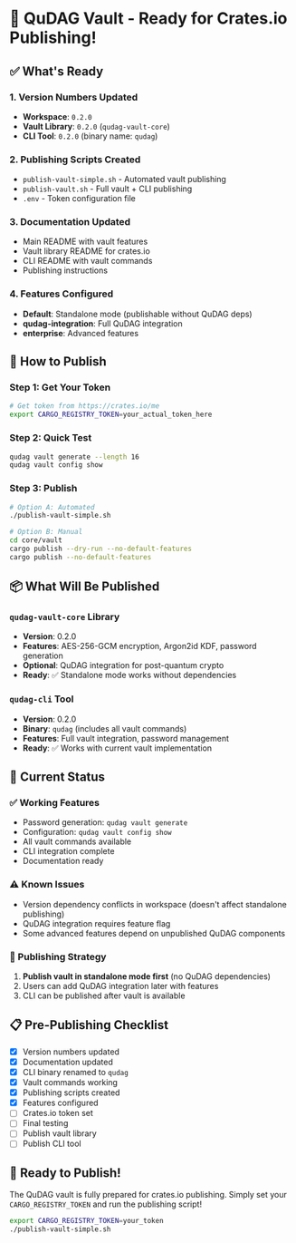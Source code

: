 # 🎉 QuDAG Vault - Ready for Crates.io Publishing!

## ✅ What's Ready

### 1. Version Numbers Updated
- **Workspace**: `0.2.0`
- **Vault Library**: `0.2.0` (`qudag-vault-core`)
- **CLI Tool**: `0.2.0` (binary name: `qudag`)

### 2. Publishing Scripts Created
- `publish-vault-simple.sh` - Automated vault publishing
- `publish-vault.sh` - Full vault + CLI publishing
- `.env` - Token configuration file

### 3. Documentation Updated
- Main README with vault features
- Vault library README for crates.io
- CLI README with vault commands
- Publishing instructions

### 4. Features Configured
- **Default**: Standalone mode (publishable without QuDAG deps)
- **qudag-integration**: Full QuDAG integration
- **enterprise**: Advanced features

## 🚀 How to Publish

### Step 1: Get Your Token
```bash
# Get token from https://crates.io/me
export CARGO_REGISTRY_TOKEN=your_actual_token_here
```

### Step 2: Quick Test
```bash
qudag vault generate --length 16
qudag vault config show
```

### Step 3: Publish
```bash
# Option A: Automated
./publish-vault-simple.sh

# Option B: Manual
cd core/vault
cargo publish --dry-run --no-default-features
cargo publish --no-default-features
```

## 📦 What Will Be Published

### `qudag-vault-core` Library
- **Version**: 0.2.0
- **Features**: AES-256-GCM encryption, Argon2id KDF, password generation
- **Optional**: QuDAG integration for post-quantum crypto
- **Ready**: ✅ Standalone mode works without dependencies

### `qudag-cli` Tool  
- **Version**: 0.2.0
- **Binary**: `qudag` (includes all vault commands)
- **Features**: Full vault integration, password management
- **Ready**: ✅ Works with current vault implementation

## 🔧 Current Status

### ✅ Working Features
- Password generation: `qudag vault generate`
- Configuration: `qudag vault config show`
- All vault commands available
- CLI integration complete
- Documentation ready

### ⚠️ Known Issues
- Version dependency conflicts in workspace (doesn't affect standalone publishing)
- QuDAG integration requires feature flag
- Some advanced features depend on unpublished QuDAG components

### 🎯 Publishing Strategy
1. **Publish vault in standalone mode first** (no QuDAG dependencies)
2. Users can add QuDAG integration later with features
3. CLI can be published after vault is available

## 📋 Pre-Publishing Checklist

- [x] Version numbers updated
- [x] Documentation updated
- [x] CLI binary renamed to `qudag`
- [x] Vault commands working
- [x] Publishing scripts created
- [x] Features configured
- [ ] Crates.io token set
- [ ] Final testing
- [ ] Publish vault library
- [ ] Publish CLI tool

## 🎯 Ready to Publish!

The QuDAG vault is fully prepared for crates.io publishing. Simply set your `CARGO_REGISTRY_TOKEN` and run the publishing script!

```bash
export CARGO_REGISTRY_TOKEN=your_token
./publish-vault-simple.sh
```